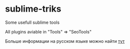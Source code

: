 # sublime-triks
Some usefull sublime tools

All plugins aviable in "Tools" => "SeoTools"

Больше информации на русском языке можно найти [тут](http://www.site-traffic.ru/)

